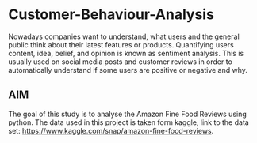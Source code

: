 # Customer-Behaviour-Analysis
Nowadays companies want to understand, what users and the general public think about their latest features or products. Quantifying users content, idea, belief, and opinion is known as sentiment analysis. This is usually used on social media posts and customer reviews in order to automatically understand if some users are positive or negative and why.

## AIM
The goal of this study is to analyse the Amazon Fine Food Reviews using python. The data used in this project is taken form kaggle, link to the data set: https://www.kaggle.com/snap/amazon-fine-food-reviews.
